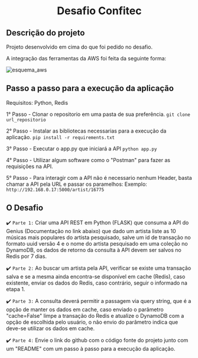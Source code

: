 <h1 align="center"> Desafio Confitec</h1>

## Descrição do projeto 

<p align="justify">
Projeto desenvolvido em cima do que foi pedido no desafio.

A integração das ferramentas da AWS foi feita da seguinte forma:


![esquema_aws](https://user-images.githubusercontent.com/69823706/192107348-b42ee4ad-515a-4b87-b8cf-afe12dd9a34c.png)
</p>

## Passo a passo para a execução da aplicação

Requisitos: 
Python,
Redis

1° Passo - Clonar o repositorio em uma pasta de sua preferência.
```git clone url_repositorio```

2° Passo - Instalar as bibliotecas necessarias para a execução da aplicação.
```pip install -r requirements.txt```

3° Passo - Executar o app.py que iniciará a API
```python app.py```

4° Passo - Utilizar algum software como o "Postman" para fazer as requisições na API.

5° Passo - Para interagir com a API não é necessario nenhum Header, basta chamar a API pela URL e passar os paramelhos:
Exemplo: 
```http://192.168.0.17:5000/artist/16775```


## O Desafio 

:heavy_check_mark: `Parte 1:` Criar uma API REST em Python (FLASK) que consuma a API do Genius 
(Documentação no link abaixo) que dado um artista liste as 10 músicas mais populares 
do artista pesquisado, salve um id de transação no formato uuid versão 4 e o nome do 
artista pesquisado em uma coleção no DynamoDB, os dados de retorno da 
consulta à API devem ser salvos no Redis por 7 dias.

:heavy_check_mark: `Parte 2:` Ao buscar um artista pela API, verificar se existe uma transação salva e se a mesma 
ainda encontra-se disponível em cache (Redis), caso existente, enviar os dados do Redis, 
caso contrário, seguir o informado na etapa 1.

:heavy_check_mark: `Parte 3:` A consulta deverá permitir a passagem via query string, que é a opção de manter os dados 
em cache, caso enviado o parâmetro "cache=False" limpe a transação do Redis e 
atualize o DynamoDB com a opção de escolhida pelo usuário, o não envio do 
parâmetro indica que deve-se utilizar os dados em cache.

:heavy_check_mark: `Parte 4:` Envie o link do github com o código fonte do projeto junto com um "README" com 
um passo à passo para a execução da aplicação.
